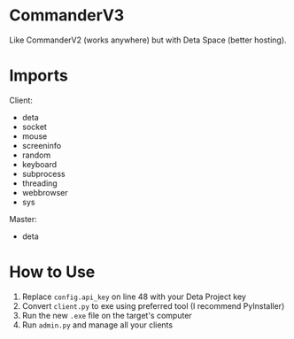# CommanderV3
Like CommanderV2 (works anywhere) but with Deta Space (better hosting).

# Imports
Client:
- deta
- socket
- mouse
- screeninfo
- random
- keyboard
- subprocess
- threading
- webbrowser
- sys

Master:
- deta

# How to Use
1. Replace `config.api_key` on line 48 with your Deta Project key
2. Convert `client.py` to exe using preferred tool (I recommend PyInstaller)
3. Run the new `.exe` file on the target's computer
4. Run `admin.py` and manage all your clients